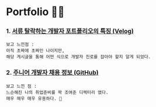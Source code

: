 # Portfolio ✍🏻

### 1. <a href="https://velog.io/@dongyi/%EB%82%B4-%ED%8F%AC%ED%8A%B8%ED%8F%B4%EB%A6%AC%EC%98%A4%EA%B0%80-%EC%84%9C%EB%A5%98%ED%83%88%EB%9D%BD%EC%9D%B8-%EC%9D%B4%EC%9C%A0-%ED%94%84%EB%A1%9C%EC%A0%9D%ED%8A%B8-%EC%9D%B4%EB%A0%87%EA%B2%8C-%ED%95%B4%EB%B3%B4%EC%84%B8%EC%9A%94">서류 탈락하는 개발자 포트폴리오의 특징 (Velog)</a>
    보고 느낀점 : 
    아직 초짜에 초짜인 나이지만, 
    해당 게시글을 통해 어떤 식으로 개발자 진로를 잡아야 할지 알게 되었다.

### 2. <a href="https://github.com/jojoldu/junior-recruit-scheduler">주니어 개발자 채용 정보 (GitHub)</a>
    보고 느낀 점 : 
    느슨해진 나의 취업준비를 꽉 조여준 디렉터리 였다. 
    매우 매우 매우 유용하다. 🍯
